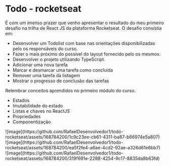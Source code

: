 # Todo - rocketseat

É com um imenso prazer que venho apresentar o resultado do meu primeiro desafio na trilha de React JS da plataforma Rocketseat. O desafio consistia em:

- Desenvolver um Todolist com base nas orientações disponibilizadas pelo os responsáveis do curso.
- Fazer o mais próximo do possível do layout fornecido pelo os mesmos.
- Desenvolver o projeto utilizando TypeScript.
- Adicionar uma nova tarefa
- Marcar e desmarcar uma tarefa como concluída
- Remover uma tarefa da listagem
- Mostrar o progresso de conclusão das tarefas

Relembrar conceitos aprendidos no primeiro módulo do curso.

- Estados
- Imutabilidade do estado
- Listas e chaves no ReactJS
- Propriedades
- Componentização

<div>
![image](https://github.com/RafaelDesenvolvedor1/todo-rocketseat/assets/168784200/1c9c23ee-cb61-4311-ba87-b66974e5a807)
</div>

<div>
![image](https://github.com/RafaelDesenvolvedor1/todo-rocketseat/assets/168784200/ea5f2fe4-a6ae-4cd2-92ae-a326d61e6bb7)
</div>

<div>
![image](https://github.com/RafaelDesenvolvedor1/todo-rocketseat/assets/168784200/319f691e-2288-4254-9c17-8835da8b63fd)
</div>


